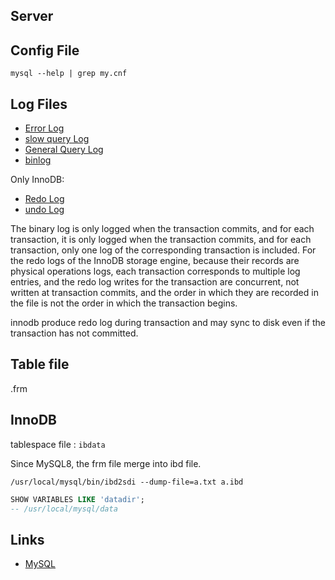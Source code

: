## Server

## Config File

```shell
mysql --help | grep my.cnf
```

## Log Files

- [Error Log](/docs/CS/DB/MySQL/serverlog.md?id=error-log)
- [slow query Log](/docs/CS/DB/MySQL/serverlog.md?id=slow-query-log)
- [General Query Log](/docs/CS/DB/MySQL/serverlog.md?id=General-Query-Log)
- [binlog](/docs/CS/DB/MySQL/serverlog.md?id=binary-log)

Only InnoDB:

- [Redo Log](/docs/CS/DB/MySQL/redolog.md)
- [undo Log](/docs/CS/DB/MySQL/undolog.md)


The binary log is only logged when the transaction commits, and for each transaction, it is only logged when the transaction commits,
and for each transaction, only one log of the corresponding transaction is included. 
For the redo logs of the InnoDB storage engine,
because their records are physical operations logs, each transaction corresponds to multiple log entries, 
and the redo log writes for the transaction are concurrent, 
not written at transaction commits, and the order in which they are recorded in the file is not the order in which the transaction begins.

innodb produce redo log during transaction and may sync to disk even if the transaction has not committed.


## Table file

.frm

## InnoDB

tablespace file : `ibdata`

Since MySQL8, the frm file merge into ibd file.

```shell
/usr/local/mysql/bin/ibd2sdi --dump-file=a.txt a.ibd
```

```sql
SHOW VARIABLES LIKE 'datadir';
-- /usr/local/mysql/data
```

## Links

- [MySQL](/docs/CS/DB/MySQL/MySQL.md)
